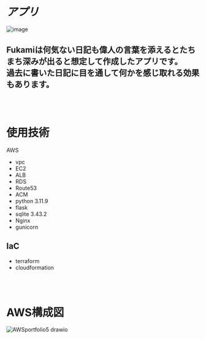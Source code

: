 # _アプリ_
![image](https://github.com/user-attachments/assets/f6fcd476-1bb5-4ff8-b8f6-fb47421cc83f)
## Fukamiは何気ない日記も偉人の言葉を添えるとたちまち深みが出ると想定して作成したアプリです。<br>過去に書いた日記に目を通して何かを感じ取れる効果もあります。
<br>
<br>

# 使用技術　　
AWS
 - vpc
 - EC2
 - ALB
 - RDS
 - Route53
 - ACM
 - python 3.11.9
 - flask
 - sqlite 3.43.2
 - Nginx
 - gunicorn
## IaC 
- terraform
- cloudformation

<br>
<br>


# AWS構成図
![AWSportfolio5 drawio](https://github.com/user-attachments/assets/fc09621e-d6e4-482b-a811-83bab344a29b)
